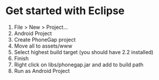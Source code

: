 Get started with Eclipse
===

1. File > New > Project...
2. Android Project
3. Create PhoneGap project
4. Move all to assets/www
5. Select highest build target (you should have 2.2 installed)
6. Finish
7. Right click on libs/phonegap.jar and add to build path
8. Run as Android Project